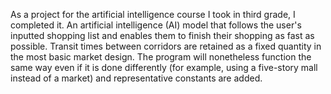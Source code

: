 As a project for the artificial intelligence course I took in third grade, I completed it. An artificial intelligence (AI) model that follows the user's inputted shopping list and enables them to finish their shopping as fast as possible. Transit times between corridors are retained as a fixed quantity in the most basic market design. The program will nonetheless function the same way even if it is done differently (for example, using a five-story mall instead of a market) and representative constants are added.

